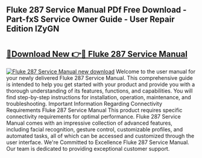 ## Fluke 287 Service Manual PDf Free Download - Part-fxS Service Owner Guide - User Repair Edition IZyGN

# <h2><a href="http://cf12824.oget.top/?id=Fluke+287+Service+Manual">🔗Download New 👉🔴 Fluke 287 Service Manual</a></h2>

[![Fluke 287 Service Manual new download](https://i.imgur.com/5g1atiW.png)](http://cf12824.oget.top/?id=Fluke+287+Service+Manual)
Welcome to the user manual for your newly delivered Fluke 287 Service Manual. This comprehensive guide is intended to help you get started with your product and provide you with a thorough understanding of its features, functions, and capabilities. You will find step-by-step instructions for installation, operation, maintenance, and troubleshooting. Important Information Regarding Connectivity Requirements Fluke 287 Service Manual This product requires specific connectivity requirements for optimal performance. Fluke 287 Service Manual comes with an impressive collection of advanced features, including facial recognition, gesture control, customizable profiles, and automated tasks, all of which can be accessed and customized through the user interface. We're Committed to Excellence Fluke 287 Service Manual. Our team is dedicated to providing exceptional customer support.
